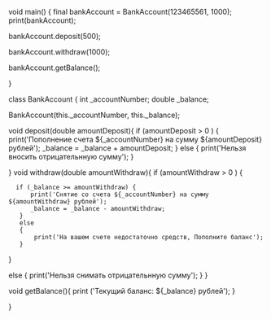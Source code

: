 void main() {
   final bankAccount = BankAccount(123465561, 1000);
    print(bankAccount);
  
  bankAccount.deposit(500);
  
  bankAccount.withdraw(1000);
  
  bankAccount.getBalance();
  
  
  }
     
class BankAccount {
     int _accountNumber;
     double _balance;
  
   BankAccount(this._accountNumber, this._balance);
  
  void deposit(double amountDeposit){
    if (amountDeposit > 0 ) {
    print('Пополнение счета ${_accountNumber} на сумму ${amountDeposit} рублей');
    _balance = _balance + amountDeposit;
    }
    else
    {
    print('Нельзя вносить отрицательнную сумму');
    }
    
    
  }
  void withdraw(double amountWithdraw){
   if (amountWithdraw > 0 ) {
     
      if (_balance >= amountWithdraw) {
          print('Снятие со счета ${_accountNumber} на сумму ${amountWithdraw} рублей');
          _balance = _balance - amountWithdraw;
       }
       else
       {
           print('На вашем счете недостаточно средств, Пополните баланс');
       }
    
  }
  
  else
  {
      print('Нельзя снимать отрицательнную сумму');
    }
  }

    
  void getBalance(){
    print ('Текущий баланс: ${_balance} рублей');
  }
 
}
  

  
 


